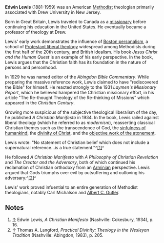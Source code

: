 **Edwin Lewis** (1881-1959) was an American
[Methodist](Methodism "Methodism") theologian primarily associated
with Drew University in New Jersey.

Born in Great Britain, Lewis traveled to Canada as a
[missionary](Missiology "Missiology") before continuing his
education in the United States. He eventually became a professor of
theology at Drew.

Lewis' early work demonstrates the influence of
[Boston personalism](index.php?title=Boston_personalism&action=edit&redlink=1 "Boston personalism (page does not exist)"),
a school of [Protestant liberal theology](Liberalism "Liberalism")
widespread among Methodists during the first half of the 20th
century, and British idealism. His book
*Jesus Christ and the Human Quest* is an example of his early
perspective. In the book, Lewis argues that the Christian faith has
its foundation in the nature of persons and personhood.

In 1929 he was named editor of the *Abingdon Bible Commentary*.
While preparing the massive reference work, Lewis claimed to have
"rediscovered the Bible" for himself. He reacted strongly to the
1931 *Laymen's Missionary Report*, which he believed hampered the
Christian missionary effort, in his article "The Re-thought
Theology of the Re-thinking of Missions" which appeared in the
*Christian Century*.

Growing more suspicious of the subjective theological liberalism of
the day, he published *A Christian Manifesto* in 1934. In the book,
Lewis railed against liberal theology (which he referred to as
*modernism*), reasserting classical Christian themes such as the
transcendence of God, the
[sinfulness of humankind](Total_depravity "Total depravity"), the
[divinity of Christ](Christology "Christology"), and the
[objective work of the atonement](Atonement "Atonement").

Lewis wrote: "No statement of Christian belief which does not
include a supernatural reference...is a true
statement."^[[1]](#note-0)^

He followed *A Christian Manifesto* with
*A Philosophy of Christian Revelation* and
*The Creator and the Adversary*, both of which continued his
reclamation of Christian orthodoxy from an
[Arminian](Arminianism "Arminianism") perspective. Lewis argued
that Gods triumphs over evil by outsuffering and outloving his
adversary.^[[2]](#note-1)^

Lewis' work proved infuential to an entire generation of Methodist
theologians, notably Carl Michalson and
[Albert C. Outler](Albert_C._Outler "Albert C. Outler").

## Notes

1.  [↑](#ref-0) Edwin Lewis, *A Christian Manifesto* (Nashville:
    Cokesbury, 1934), p. 16.
2.  [↑](#ref-1) Thomas A. Langford,
    *Practical Divinity: Theology in the Wesleyan Tradition*
    (Nashville: Abingdon, 1983), p. 205.



